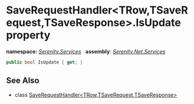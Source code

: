 # SaveRequestHandler&lt;TRow,TSaveRequest,TSaveResponse&gt;.IsUpdate property
**namespace:** *[Serenity.Services](../../README.md#serenity.services-namespace)*   **assembly**: *[Serenity.Net.Services](../../README.md)*

```csharp
public bool IsUpdate { get; }
```

## See Also

* class [SaveRequestHandler&lt;TRow,TSaveRequest,TSaveResponse&gt;](../SaveRequestHandler-3.md)